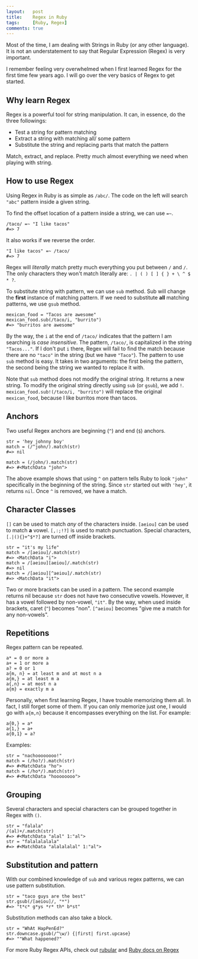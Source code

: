 ```yaml
---
layout:   post
title:    Regex in Ruby
tags:     [Ruby, Regex]
comments: true
---
```


Most of the time, I am dealing with Strings in Ruby (or any other language). It is not an understatement to say that Regular Expression (Regex) is very important.

I remember feeling very overwhelmed when I first learned Regex for the first time few years ago. I will go over the very basics of Regex to get started.

## Why learn Regex

Regex is a powerful tool for string manipulation. It can, in essence, do the three followings:

- Test a string for pattern matching
- Extract a string with matching all/ some pattern
- Substitute the string and replacing parts that match the pattern

Match, extract, and replace. Pretty much almost everything we need when playing with string.

## How to use Regex

Using Regex in Ruby is as simple as `/abc/`. The code on the left will search `"abc"` pattern inside a given string.

To find the offset location of a pattern inside a string, we can use `=~`.

```
/taco/ =~ "I like tacos"
#=> 7
```

It also works if we reverse the order.

```
"I like tacos" =~ /taco/
#=> 7
```

Regex will *literally* match pretty much everything you put between `/` and `/`. The only characters they won't match literally are: `. | ( ) [ ] { } + \ ^ $ * ?`.

To substitute string with pattern, we can use `sub` method. Sub will change the **first** instance of matching pattern. If we need to substitute **all** matching patterns, we use `gsub` method.

```
mexican_food = "Tacos are awesome"
mexican_food.sub(/taco/i, "burrito")
#=> "burritos are awesome"
```

By the way, the `i` at the end of `/taco/` indicates that the pattern I am searching is *case insensitive*. The pattern, `/taco/`, is capitalized in the string `"Tacos..."`. If I don't put `i` there, Regex will fail to find the match because there are no `"taco"` in the string (but we have `"Taco"`). The pattern to use `sub` method is easy. It takes in two arguments: the first being the pattern, the second being the string we wanted to replace it with.

Note that `sub` method does not modify the original string. It returns a new string. To modify the original string directly using `sub` (or `gsub`), we add `!`. `mexican_food.sub!(/taco/i, "burrito")` will replace the original `mexican_food`, because I like burritos more than tacos.

## Anchors

Two useful Regex anchors are beginning (`^`) and end (`$`) anchors.

```
str = 'hey johnny boy'
match = (/^john/).match(str)
#=> nil

match = (/john/).match(str)
#=> #<MatchData "john">
```

The above example shows that using `^` on pattern tells Ruby to look `"john"` specifically in the beginning of the string. Since `str` started out with `'hey'`, it returns `nil`. Once `^` is removed, we have a match.

## Character Classes

`[]` can be used to match *any* of the characters inside. `[aeiou]` can be used to match **a** vowel. `[,:;!?]` is used to match punctuation. Special characters, `[.|(){}+^$*?]` are turned off inside brackets.

```
str = "it's my life"
match = /[aeiou]/.match(str)
#=> <MatchData "i">
match = /[aeiou][aeiou]/.match(str)
#=> nil
match = /[aeiou][^aeiou]/.match(str)
#=> <MatchData "it">
```

Two or more brackets can be used in a pattern. The second example returns nil because `str` does not have two consecutive vowels. However, it has a vowel followed by non-vowel, `"it"`. By the way, when used inside brackets, caret (`^`) becomes "non". `[^aeiou]` becomes "give me a match for any non-vowels".

## Repetitions

Regex pattern can be repeated.

```
a* = 0 or more a
a+ = 1 or more a
a? = 0 or 1
a{m, n} = at least m and at most n a
a{m,} = at least m a
a{,n} = at most n a
a{m} = exactly m a
```

Personally, when first learning Regex, I have trouble memorizing them all. In fact, I still forget some of them. If you can only memorize just one, I would go with `a{m,n}` because it encompasses everything on the list. For example:

```
a{0,} = a*
a{1,} = a+
a{0,1} = a?
```

Examples:

```
str = "nachoooooooo!"
match = (/ho?/).match(str)
#=> #<MatchData "ho">
match = (/ho*/).match(str)
#=> #<MatchData "hoooooooo">
```

## Grouping

Several characters and special characters can be grouped together in Regex with `()`.

```
str = "falala"
/(al)+/.match(str)
#=> #<MatchData "alal" 1:"al">
str = "falalalalala"
#=> #<MatchData "alalalalal" 1:"al">
```

## Substitution and pattern

With our combined knowledge of `sub` and various regex patterns, we can use pattern substitution.

```
str = "taco guys are the best"
str.gsub(/[aeiou]/, "*")
#=> "t*c* g*ys *r* th* b*st"
```

Substitution methods can also take a block.

```
str = "WhAt HapPenEd?"
str.downcase.gsub(/^\w/) {|first| first.upcase}
#=> ""What happened?"
```


For more Ruby Regex APIs, check out [rubular](http://rubular.com/) and [Ruby docs on Regex](http://ruby-doc.org/core-2.4.2/Regexp.html)
